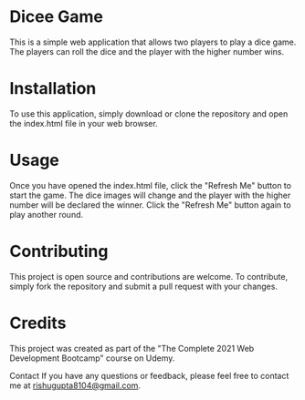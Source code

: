 # Dicee Game
This is a simple web application that allows two players to play a dice game. The players can roll the dice and the player with the higher number wins.

# Installation
To use this application, simply download or clone the repository and open the index.html file in your web browser.

# Usage
Once you have opened the index.html file, click the "Refresh Me" button to start the game. The dice images will change and the player with the higher number will be declared the winner. Click the "Refresh Me" button again to play another round.

# Contributing
This project is open source and contributions are welcome. To contribute, simply fork the repository and submit a pull request with your changes.

# Credits
This project was created as part of the "The Complete 2021 Web Development Bootcamp" course on Udemy.

Contact
If you have any questions or feedback, please feel free to contact me at rishugupta8104@gmail.com.
